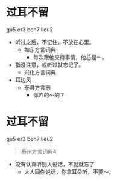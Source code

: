 # 过耳不留
gu5 er3 beh7 lieu2
+ 听过之后，不记住，不放在心里。
  * 如东方言词典
    - 每次跟他交待事情，他总是～。
+ 指没注意，或听过就忘记了。
  * 兴化方言词典
+ 耳边风
  * 泰县方言志
    - 你咋的～的？

# 过耳不留
gu5 er3 beh7 lieu2
> 泰州方言词典4
- 没有认真听别人说话，不就就忘了
  - 大人同你说话，你拿耳朵听，不要～。
